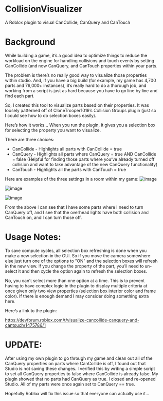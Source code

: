 # CollisionVisualizer
A Roblox plugin to visual CanCollide, CanQuery and CanTouch

# Background
While building a game, it’s a good idea to optimize things to reduce the workload on the engine for handling collisions and touch events by setting CanCollide (and now CanQuery, and CanTouch properties within your parts.

The problem is there’s no really good way to visualize those properties within studio. And, if you have a big build (for example, my game has 4,700 parts and 79,000+ instances), it’s really hard to do a thorough job, and working from a script is just as hard because you have to go line by line and find each part.

So, I created this tool to visualize parts based on their properties. It was loosely patterned off of CloneTrooper1019’s Collision Groups plugin (just so I could see how to do selection boxes easily).

Here’s how it works…
When you run the plugin, it gives you a selection box for selecting the property you want to visualize.

There are three choices:

* CanCollide - Highlights all parts with CanCollide = true
* CanQuery - Highlights all parts where CanQuery = true AND CanCollide = false (Helpful for finding those parts where you’ve already turned off collision and want to take advantage of the new CanQuery functionality)
* CanTouch - Highlights all the parts with CanTouch = true

Here are examples of the three settings in a room within my game:
![image](https://user-images.githubusercontent.com/82744105/134177673-be89e219-e68d-4450-91ea-1a565feae9a7.png)

![image](https://user-images.githubusercontent.com/82744105/134177718-88e9b9b9-3a90-475a-875f-15f9d8ca7e7d.png)

![image](https://user-images.githubusercontent.com/82744105/134177745-ee34f881-db0b-44a0-a110-15aba2df6b31.png)

From the above I can see that I have some parts where I need to turn CanQuery off, and I see that the overhead lights have both collision and CanTouch on, and I can turn those off.

# Usage Notes:

To save compute cycles, all selection box refreshing is done when you make a new selection in the GUI. So if you move the camera somewhere else just turn one of the options to “ON” and the selection boxes will refresh in the new view. If you change the property of the part, you’ll need to un-select it and then cycle the option again to refresh the selection boxes.

No, you can’t select more than one option at a time. This is to prevent having to have complex logic in the plugin to display multiple criteria at once given only two view properties (selection box interior color and frame color). If there is enough demand I may consider doing something extra here.

Here’s a link to the plugin:

https://devforum.roblox.com/t/visualize-cancollide-canquery-and-cantouch/1475786/1

# UPDATE:

After using my own plugin to go through my game and clean out all of the CanQuery properties on parts where CanCollide is off, I found out that Studio is not saving these changes. I verified this by writing a simple script to set all CanQuery properties to false where CanCollide is already false. My plugin showed that no parts had CanQuery as true. I closed and re-opened Studio. All of my parts were once again set to CanQuery == true.

Hopefully Roblox will fix this issue so that everyone can actually use it…
